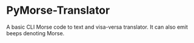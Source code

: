 # PyMorse-Translator
A basic CLI Morse code to text  and visa-versa translator. It can also emit beeps denoting Morse.
